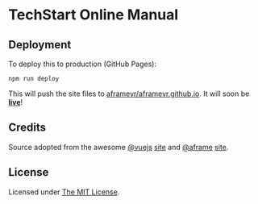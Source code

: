 # TechStart Online Manual

## Deployment

To deploy this to production (GitHub Pages):

    npm run deploy

This will push the site files to
[aframevr/aframevr.github.io](https://github.com/aframevr/aframevr.github.io).
It will soon be **[live](https://aframe.io/)**!

## Credits

Source adopted from the awesome [@vuejs](https://github.com/vuejs/)
[site](https://github.com/vuejs/vuejs.org/) and [@aframe](https://github.com/aframevr/)
[site](https://github.com/aframevr/aframe-site).

## License

Licensed under [The MIT License](LICENSE).

